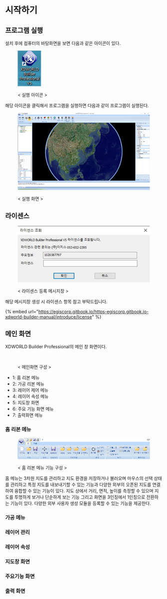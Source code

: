 # 시작하기

## 프로그램 실행

설치 후에 컴퓨터의 바탕화면을 보면 다음과 같은 아이콘이 있다.

<figure><img src=".gitbook/assets/start_1.png" alt=""><figcaption><p>&#x3C; 실행 아이콘 ></p></figcaption></figure>

해당 아이콘을 클릭해서 프로그램을 실행하면 다음과 같이 프로그램이 실행된다.

<figure><img src=".gitbook/assets/start_2.png" alt=""><figcaption><p>&#x3C; 실행 화면 ></p></figcaption></figure>

## 라이센스

<figure><img src=".gitbook/assets/licence_1.jpg" alt=""><figcaption><p>&#x3C; 라이센스 등록 메시지창 ></p></figcaption></figure>

해당 메시지창 생성 시 라이센스 항목 참고 부탁드립니다.

{% embed url="https://egiscorp.gitbook.io/https-egiscorp.gitbook.io-xdworld-builder-manual/introduce/license" %}

## 메인 화면

XDWORLD Builder Professional의 메인 창 화면이다.

<figure><img src=".gitbook/assets/start_3.png" alt=""><figcaption><p>&#x3C; 메인화면 구성 ></p></figcaption></figure>

-   1: 홈 리본 메뉴
-   2: 가공 리본 메뉴
-   3: 레이어 제어 메뉴
-   4: 레이어 속성 메뉴
-   5: 지도창 화면
-   6: 주요 기능 화면 메뉴
-   7: 출력화면 메뉴

### 홈 리본 메뉴

<figure><img src=".gitbook/assets/start_4.png" alt=""><figcaption><p>&#x3C; 홈 리본 메뉴 기능 구성 ></p></figcaption></figure>

홈 메뉴는 3차원 지도를 관리하고 지도 환경을 저장하거나 불러오며 마우스의 선택 상태를 관리하고 특정 지도를 내보내기할 수 있는 기능과 다양한 외부의 오픈된 지도를 연결하여 융합할 수 있는 기능이 있다. 지도 상에서 거리, 면적, 높이를 측정할 수 있으며 지도를 투명하게 보거나 단순하게 보는 기능 그리고 화면을 3인칭에서 1인칭으로 전환하는 기능이 있다. 다양한 외부 사용자 생성 모듈을 등록할 수 있는 기능을 제공한다.

### 가공 메뉴

### 레이어 관리

### 레이어 속성

### 지도창 화면

### 주요기능 화면

### 출력 화면
